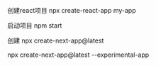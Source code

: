 创建react项目
npx create-react-app my-app

启动项目
npm start

创建
npx create-next-app@latest

npx create-next-app@latest --experimental-app
